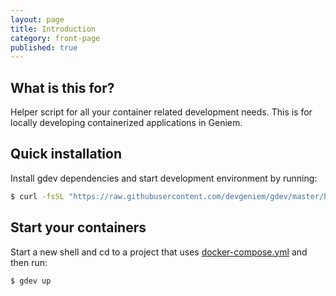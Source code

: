 ```yaml
---
layout: page
title: Introduction
category: front-page
published: true
---
```


## What is this for?

Helper script for all your container related development needs. This is for locally developing containerized applications in Geniem.

## Quick installation

Install gdev dependencies and start development environment by running:

```bash
$ curl -fsSL "https://raw.githubusercontent.com/devgeniem/gdev/master/bin/bootstrap" | bash
```

## Start your containers

Start a new shell and cd to a project that uses [docker-compose.yml](https://docs.docker.com/compose/) and then run:

```bash
$ gdev up
```
